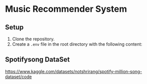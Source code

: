 # Music Recommender System

## Setup
1. Clone the repository.
2. Create a `.env` file in the root directory with the following content:

## Spotifysong DataSet
https://www.kaggle.com/datasets/notshrirang/spotify-million-song-dataset/code




